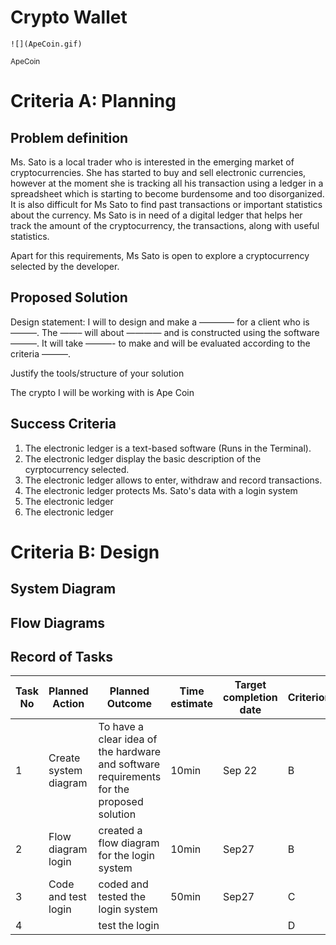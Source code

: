 # Crypto Wallet

    ![](ApeCoin.gif)   
<sub>ApeCoin</sub>

# Criteria A: Planning

## Problem definition

Ms. Sato is a local trader who is interested in the emerging market of cryptocurrencies. She has started to buy and sell electronic currencies, however at the moment she is tracking all his transaction using a ledger in a spreadsheet which is starting to become burdensome and too disorganized. It is also difficult for Ms Sato to find past transactions or important statistics about the currency. Ms Sato is in need of a digital ledger that helps her track the amount of the cryptocurrency, the transactions, along with useful statistics. 

Apart for this requirements, Ms Sato is open to explore a cryptocurrency selected by the developer.

## Proposed Solution

Design statement:
I will to design and make a ———— for a client who is ———. The ——– will about ———— and is constructed using the software ———. It will take  ———- to make and will be evaluated according to the criteria ———.

Justify the tools/structure of your solution

The crypto I will be working with is Ape Coin

## Success Criteria
1. The electronic ledger is a text-based software (Runs in the Terminal).
2. The electronic ledger display the basic description of the cyrptocurrency selected.
3. The electronic ledger allows to enter, withdraw and record transactions.
4. The electronic ledger protects Ms. Sato's data with a login system
5. The electronic ledger 
6. The electronic ledger

# Criteria B: Design

## System Diagram

## Flow Diagrams


## Record of Tasks
| Task No | Planned Action                                                | Planned Outcome                                                                                                 | Time estimate | Target completion date | Criterion |
|---------|---------------------------------------------------------------|-----------------------------------------------------------------------------------------------------------------|---------------|------------------------|-----------|
| 1 | Create system diagram| To have a clear idea of the hardware and software requirements for the proposed solution | 10min | Sep 22 | B |
| 2 | Flow diagram login  | created a flow diagram for the login system | 10min | Sep27 | B |
| 3 | Code and test login | coded and tested the login system           | 50min | Sep27 | C |
| 4 |                     | test the login                              |       |       | D |
